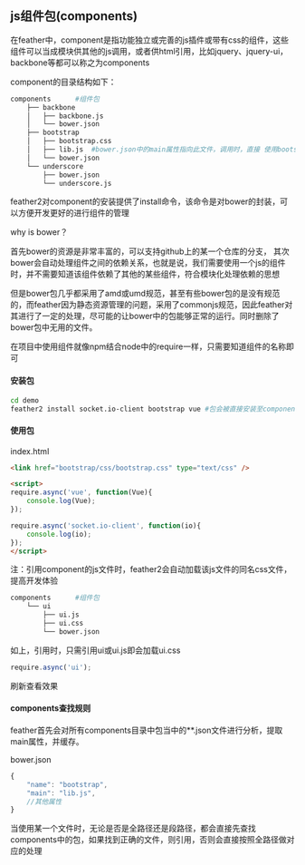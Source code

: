 ## js组件包(components)

在feather中，component是指功能独立或完善的js插件或带有css的组件，这些组件可以当成模块供其他的js调用，或者供html引用，比如jquery、jquery-ui，backbone等都可以称之为components

component的目录结构如下：
```sh
components      #组件包
    ├── backbone
    │   ├── backbone.js
    │   └── bower.json
    ├── bootstrap
    │   ├── bootstrap.css
    │   ├── lib.js  #bower.json中的main属性指向此文件，调用时，直接 使用bootstrap即可
    │   └── bower.json
    └── underscore
        ├── bower.json
        └── underscore.js
```
feather2对component的安装提供了install命令，该命令是对bower的封装，可以方便开发更好的进行组件的管理

why is bower？ 

首先bower的资源是非常丰富的，可以支持github上的某一个仓库的分支， 其次bower会自动处理组件之间的依赖关系，也就是说，我们需要使用一个js的组件时，并不需要知道该组件依赖了其他的某些组件，符合模块化处理依赖的思想

但是bower包几乎都采用了amd或umd规范，甚至有些bower包的是没有规范的，而feather因为静态资源管理的问题，采用了commonjs规范，因此feather对其进行了一定的处理，尽可能的让bower中的包能够正常的运行。同时删除了bower包中无用的文件。

在项目中使用组件就像npm结合node中的require一样，只需要知道组件的名称即可

#### 安装包
```sh
cd demo
feather2 install socket.io-client bootstrap vue #包会被直接安装至components目录下
```

#### 使用包

index.html

```html 
<link href="bootstrap/css/bootstrap.css" type="text/css" />

<script>
require.async('vue', function(Vue){
    console.log(Vue);
});

require.async('socket.io-client', function(io){
    console.log(io);
});
</script>
```

注：引用component的js文件时，feather2会自动加载该js文件的同名css文件，提高开发体验

```sh
components      #组件包
    └── ui
        ├── ui.js
        ├── ui.css
        └── bower.json
```

如上，引用时，只需引用ui或ui.js即会加载ui.css

```js
require.async('ui');
```

刷新查看效果

#### components查找规则
feather首先会对所有components目录中包当中的**.json文件进行分析，提取main属性，并缓存。

bower.json
```js
{
    "name": "bootstrap",
    "main": "lib.js",
    //其他属性
}
```

当使用某一个文件时，无论是否是全路径还是段路径，都会直接先查找components中的包，如果找到正确的文件，则引用，否则会直接按照全路径做对应的处理
